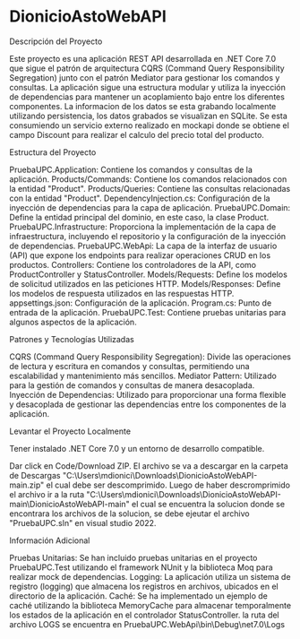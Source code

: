 # DionicioAstoWebAPI
Descripción del Proyecto

Este proyecto es una aplicación REST API desarrollada en .NET Core 7.0 que sigue el patrón de arquitectura CQRS (Command Query Responsibility Segregation) junto con el patrón Mediator para gestionar los comandos y consultas. La aplicación sigue una estructura modular y utiliza la inyección de dependencias para mantener un acoplamiento bajo entre los diferentes componentes. La informacion
de los datos se esta grabando localmente utilizando persistencia, los datos grabados se visualizan en SQLite. Se esta consumiendo un servicio externo realizado en mockapi donde se obtiene el campo Discount para realizar el calculo del precio total del producto.

Estructura del Proyecto

PruebaUPC.Application: Contiene los comandos y consultas de la aplicación. Products/Commands: Contiene los comandos relacionados con la entidad "Product". Products/Queries: Contiene las consultas relacionadas con la entidad "Product". DependencyInjection.cs: Configuración de la inyección de dependencias para la capa de aplicación. PruebaUPC.Domain: Define la entidad principal del dominio, en este caso, la clase Product. PruebaUPC.Infrastructure: Proporciona la implementación de la capa de infraestructura, incluyendo el repositorio y la configuración de la inyección de dependencias. PruebaUPC.WebApi: La capa de la interfaz de usuario (API) que expone los endpoints para realizar operaciones CRUD en los productos. Controllers: Contiene los controladores de la API, como ProductController y StatusController. Models/Requests: Define los modelos de solicitud utilizados en las peticiones HTTP. Models/Responses: Define los modelos de respuesta utilizados en las respuestas HTTP. appsettings.json: Configuración de la aplicación. Program.cs: Punto de entrada de la aplicación. PruebaUPC.Test: Contiene pruebas unitarias para algunos aspectos de la aplicación.

Patrones y Tecnologías Utilizadas

CQRS (Command Query Responsibility Segregation): Divide las operaciones de lectura y escritura en comandos y consultas, permitiendo una escalabilidad y mantenimiento más sencillos. Mediator Pattern: Utilizado para la gestión de comandos y consultas de manera desacoplada. Inyección de Dependencias: Utilizado para proporcionar una forma flexible y desacoplada de gestionar las dependencias entre los componentes de la aplicación.

Levantar el Proyecto Localmente

Tener instalado .NET Core 7.0 y un entorno de desarrollo compatible.

Dar click en Code/Download ZIP. El archivo se va a descargar en la carpeta de Descargas "C:\Users\mdionici\Downloads\DionicioAstoWebAPI-main.zip" el cual debe ser descomprimido. Luego de haber descromprimido el archivo ir a la ruta "C:\Users\mdionici\Downloads\DionicioAstoWebAPI-main\DionicioAstoWebAPI-main" el cual se encuentra la solucion donde se encontrara los archivos de la solucion, se debe ejeutar el archivo "PruebaUPC.sln" en visual studio 2022.

Información Adicional

Pruebas Unitarias: Se han incluido pruebas unitarias en el proyecto PruebaUPC.Test utilizando el framework NUnit y la biblioteca Moq para realizar mock de dependencias. Logging: La aplicación utiliza un sistema de registro (logging) que almacena los registros en archivos, ubicados en el directorio de la aplicación. Caché: Se ha implementado un ejemplo de caché utilizando la biblioteca MemoryCache para almacenar temporalmente los estados de la aplicación en el controlador StatusController. la ruta del archivo LOGS se encuentra en PruebaUPC.WebApi\bin\Debug\net7.0\Logs

